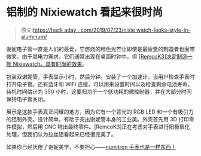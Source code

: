 # 铝制的 Nixiewatch 看起来很时尚

> 原文:[https://hack aday . com/2019/07/23/nixie watch-looks-style-in-aluminum/](https://hackaday.com/2019/07/23/nixiewatch-looks-stylish-in-aluminium/)

谢妮电子管一直是人们的最爱，它燃烧的橙色光芒让即使是最疲惫的制造者也面带微笑。由于其电力需求，它们通常出现在桌面时钟中，但 [[RemcoK3]决定制造一款 Nixiewatch，具有时尚的效果](https://www.instructables.com/id/Nixiewatch/)。

包装双谢妮管，手表显示小时，然后分钟。安装了一个加速计，当用户检查手表时打开电子管。还有蓝牙和 WiFi 连接，可以用来设置时间以及检查剩余电池寿命。待机时间估计为 350 小时，这要归功于一个低功耗的微控制器，并在大部分时间保持电子管关闭。

展示是这款手表真正闪耀的地方，因为它有一个背光的 RGB LED 和一个有吸引力的铝制外壳。设计简单，有助于突出谢妮管本身的工业美。外壳首先用 3D 打印零件模拟，然后用 CNC 铣出最终零件。[RemcoK3]正在考虑对手表进行阳极氧化处理，但我们认为拉丝铝看起来已经很完美了。

如果你已经厌倦了谢妮美学，不要担心——[numitron 手表也是一样东西！](https://hackaday.com/2018/08/16/a-surprisingly-practical-numitron-watch/)
